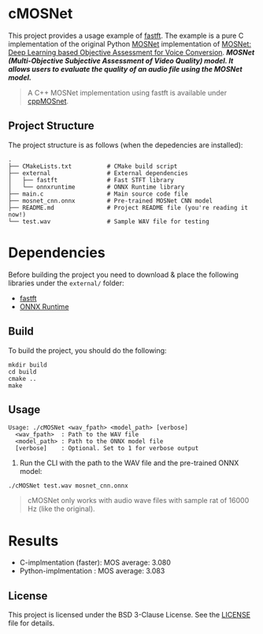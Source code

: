 # cMOSNet

This project provides a usage example of [fastft](https://github.com/SuperKogito/fastft). The example is a pure C implementation of the original Python [MOSNet](https://github.com/lochenchou/MOSNet) implementation of  [MOSNet: Deep Learning based Objective Assessment for Voice Conversion](https://arxiv.org/abs/1904.08352).
***MOSNet (Multi-Objective Subjective Assessment of Video Quality) model. It allows users to evaluate the quality of an audio file using the MOSNet model.***

> A C++ MOSNet implementation using fastft is available under [cppMOSnet](https://github.com/SuperKogito/cppMOSnet).

## Project Structure

The project structure is as follows (when the depedencies are installed):

```
.
├── CMakeLists.txt          # CMake build script
├── external                # External dependencies
│   ├── fastft              # Fast STFT library
│   └── onnxruntime         # ONNX Runtime library
├── main.c                  # Main source code file
├── mosnet_cnn.onnx         # Pre-trained MOSNet CNN model
├── README.md               # Project README file (you're reading it now!)
└── test.wav                # Sample WAV file for testing
```
# Dependencies 
Before building the project you need to download & place the following libraries under the `external/` folder: 

- [fastft](https://github.com/SuperKogito/fastft)
- [ONNX Runtime](https://github.com/microsoft/onnxruntime/releases) 

## Build
To build the project, you should do the following: 

```
mkdir build
cd build
cmake ..
make
```

## Usage 

```
Usage: ./cMOSNet <wav_fpath> <model_path> [verbose]
  <wav_fpath>  : Path to the WAV file
  <model_path> : Path to the ONNX model file
  [verbose]    : Optional. Set to 1 for verbose output
```

1. Run the CLI with the path to the WAV file and the pre-trained ONNX model:

```
./cMOSNet test.wav mosnet_cnn.onnx
```
> cMOSNet only works with audio wave files with sample rat of 16000 Hz (like the original).

# Results 

- C-implmentation (faster): MOS average: 3.080
- Python-implmentation    : MOS average: 3.083

## License

This project is licensed under the BSD 3-Clause License. See the [LICENSE](https://github.com/SuperKogito/fastft/blob/master/LICENSE) file for details.
